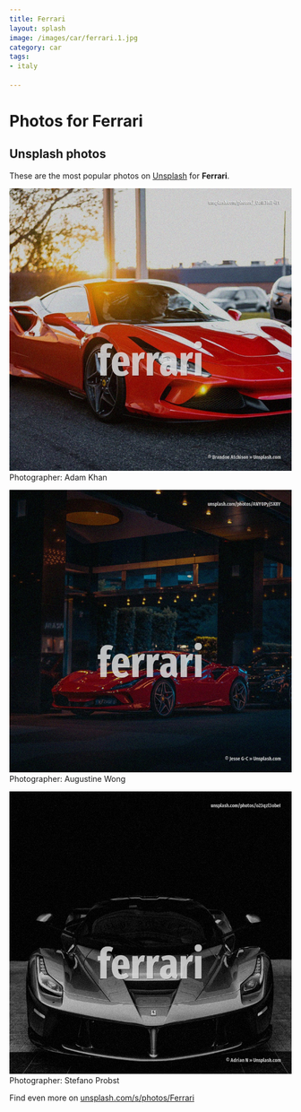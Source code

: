 ```yaml
---
title: Ferrari
layout: splash
image: /images/car/ferrari.1.jpg
category: car
tags:
- italy

---
```

# Photos for Ferrari
 
## Unsplash photos
These are the most popular photos on [Unsplash](https://unsplash.com) for **Ferrari**.
 
![Ferrari](/images/car/ferrari.1.jpg)
Photographer:  Adam Khan
 
![Ferrari](/images/car/ferrari.2.jpg)
Photographer:  Augustine Wong
 
![Ferrari](/images/car/ferrari.3.jpg)
Photographer:  Stefano Probst
 
Find even more on [unsplash.com/s/photos/Ferrari](https://unsplash.com/s/photos/Ferrari)
 
